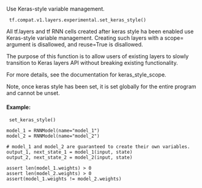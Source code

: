 
Use Keras-style variable management.

```
 tf.compat.v1.layers.experimental.set_keras_style()
```

All tf.layers and tf RNN cells created after keras style ha been enabled use Keras-style variable management. Creating such layers with a scope= argument is disallowed, and reuse=True is disallowed.

The purpose of this function is to allow users of existing layers to slowly transition to Keras layers API without breaking existing functionality.

For more details, see the documentation for keras_style_scope.

Note, once keras style has been set, it is set globally for the entire program and cannot be unset.
#### Example:

```
 set_keras_style()

model_1 = RNNModel(name="model_1")
model_2 = RNNModel(name="model_2")

# model_1 and model_2 are guaranteed to create their own variables.
output_1, next_state_1 = model_1(input, state)
output_2, next_state_2 = model_2(input, state)

assert len(model_1.weights) > 0
assert len(model_2.weights) > 0
assert(model_1.weights != model_2.weights)
```
